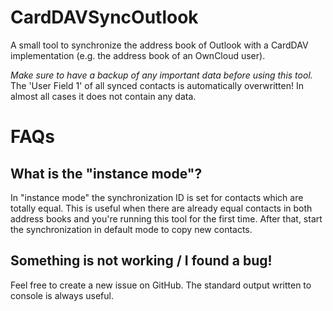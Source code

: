 CardDAVSyncOutlook
==================

A small tool to synchronize the address book of Outlook with a CardDAV 
implementation (e.g. the address book of an OwnCloud user).

_Make sure to have a backup of any important data before using this tool._
The 'User Field 1' of all synced contacts is automatically overwritten! In almost 
all cases it does not contain any data.

# FAQs

## What is the "instance mode"?

In "instance mode" the synchronization ID is set for contacts which are 
totally equal.
This is useful when there are already equal contacts in both address books and 
you're running this tool for the first time. After that, start the 
synchronization in default mode to copy new contacts.

## Something is not working / I found a bug!

Feel free to create a new issue on GitHub. The standard output written to 
console is always useful.

